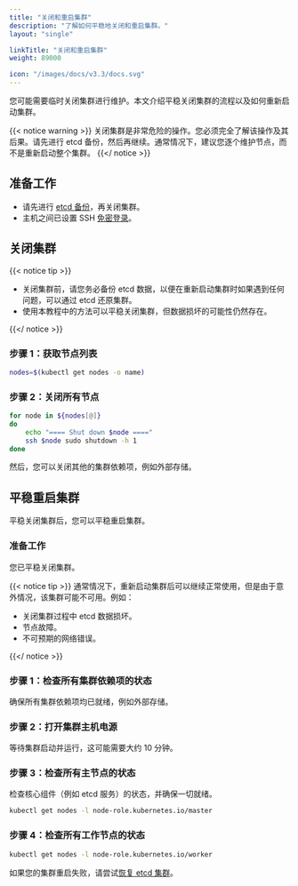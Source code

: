 ```yaml
---
title: "关闭和重启集群"
description: "了解如何平稳地关闭和重启集群。"
layout: "single"

linkTitle: "关闭和重启集群"
weight: 89000

icon: "/images/docs/v3.3/docs.svg"
---
```


您可能需要临时关闭集群进行维护。本文介绍平稳关闭集群的流程以及如何重新启动集群。

{{< notice warning >}}
关闭集群是非常危险的操作。您必须完全了解该操作及其后果。请先进行 etcd 备份，然后再继续。通常情况下，建议您逐个维护节点，而不是重新启动整个集群。
{{</ notice >}}

## 准备工作

- 请先进行 [etcd 备份](https://etcd.io/docs/current/op-guide/recovery/#snapshotting-the-keyspace)，再关闭集群。
- 主机之间已设置 SSH [免密登录](https://man.openbsd.org/ssh.1#AUTHENTICATION)。

## 关闭集群

{{< notice tip >}}

- 关闭集群前，请您务必备份 etcd 数据，以便在重新启动集群时如果遇到任何问题，可以通过 etcd 还原集群。
- 使用本教程中的方法可以平稳关闭集群，但数据损坏的可能性仍然存在。

{{</ notice >}}

### 步骤 1：获取节点列表

```bash
nodes=$(kubectl get nodes -o name)
```

### 步骤 2：关闭所有节点

```bash
for node in ${nodes[@]}
do
    echo "==== Shut down $node ===="
    ssh $node sudo shutdown -h 1
done
```

然后，您可以关闭其他的集群依赖项，例如外部存储。

## 平稳重启集群

平稳关闭集群后，您可以平稳重启集群。

### 准备工作

您已平稳关闭集群。

{{< notice tip >}}
通常情况下，重新启动集群后可以继续正常使用，但是由于意外情况，该集群可能不可用。例如：

- 关闭集群过程中 etcd 数据损坏。
- 节点故障。
- 不可预期的网络错误。

{{</ notice >}}

### 步骤 1：检查所有集群依赖项的状态

确保所有集群依赖项均已就绪，例如外部存储。

### 步骤 2：打开集群主机电源

等待集群启动并运行，这可能需要大约 10 分钟。

### 步骤 3：检查所有主节点的状态

检查核心组件（例如 etcd 服务）的状态，并确保一切就绪。

```bash
kubectl get nodes -l node-role.kubernetes.io/master
```

### 步骤 4：检查所有工作节点的状态

```bash
kubectl get nodes -l node-role.kubernetes.io/worker
```

如果您的集群重启失败，请尝试[恢复 etcd 集群](https://etcd.io/docs/current/op-guide/recovery/#restoring-a-cluster)。
